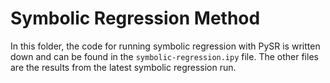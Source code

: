 # Symbolic Regression Method
In this folder, the code for running symbolic regression with PySR is written down and can be found in the `symbolic-regression.ipy` file. The other files are the results from the latest symbolic regression run. 
